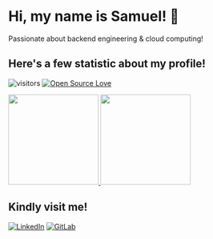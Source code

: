# Hi, my name is Samuel! 👋
Passionate about backend engineering & cloud computing!

## Here's a few statistic about my profile!
![visitors](https://visitor-badge.laobi.icu/badge?page_id=samm002.samm002)
[![Open Source Love](https://badges.frapsoft.com/os/v1/open-source.svg?v=102)](https://github.com/ellerbrock/open-source-badge/)

<p align="left">
<a href="https://github.com/samm002">
  <img height="180em" src="https://github-readme-stats.vercel.app/api?username=samm002&show_icons=true&theme=radical"/>
  <img height="180em" src="https://github-readme-stats-eight-theta.vercel.app/api/top-langs/?username=samm002&layout=compact&langs_count=8&theme=vision-friendly-dark"/>
</a>
</p>

## Kindly visit me!
<a href="https://www.linkedin.com/in/samuel-djodi" target="_blank"><img src="https://img.shields.io/badge/LinkedIn-%230077B5.svg?&style=flat-square&logo=linkedin&logoColor=white" alt="LinkedIn"></a>
<a href="https://gitlab.com/samm002" target="_blank"><img src="https://img.shields.io/badge/GitLab-%23181717.svg?&style=flat-square&logo=gitlab&logoColor=orange" alt="GitLab"></a>

<!--
**samm002/samm002** is a ✨ _special_ ✨ repository because its `README.md` (this file) appears on your GitHub profile.

Here are some ideas to get you started:

- 🔭 I’m currently working on ...
- 🌱 I’m currently learning ...
- 👯 I’m looking to collaborate on ...
- 🤔 I’m looking for help with ...
- 💬 Ask me about ...
- 📫 How to reach me: ...
- 😄 Pronouns: ...
- ⚡ Fun fact: ...
-->
